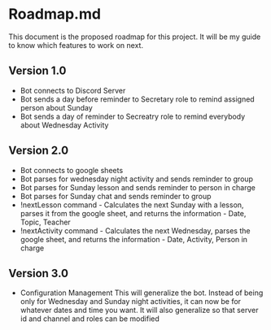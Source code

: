# Roadmap.md

This document is the proposed roadmap for this project. It will be my guide to know which features to work on next.

## Version 1.0
- Bot connects to Discord Server
- Bot sends a day before reminder to Secretary role to remind assigned  person about Sunday
- Bot sends a day of reminder to Secreatry role to remind everybody about Wednesday Activity

## Version 2.0
- Bot connects to google sheets
- Bot parses for wednesday night activity and sends reminder to group
- Bot parses for Sunday lesson and sends reminder to person in charge
- Bot parses for Sunday chat and sends reminder to group
- !nextLesson command - Calculates the next Sunday with a lesson, parses it from the google sheet, and returns the information - Date, Topic, Teacher
- !nextActivity command - Calculates the next Wednesday, parses the google sheet, and returns the information - Date, Activity, Person in charge

## Version 3.0
- Configuration Management
This will generalize the bot. Instead of being only for Wednesday and Sunday night activities, it can now be for whatever dates and time you want. It will also generalize so that server id and channel and roles can be modified